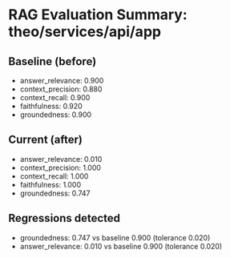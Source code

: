 # RAG Evaluation Summary: theo/services/api/app

## Baseline (before)
- answer_relevance: 0.900
- context_precision: 0.880
- context_recall: 0.900
- faithfulness: 0.920
- groundedness: 0.900

## Current (after)
- answer_relevance: 0.010
- context_precision: 1.000
- context_recall: 1.000
- faithfulness: 1.000
- groundedness: 0.747

## Regressions detected
- groundedness: 0.747 vs baseline 0.900 (tolerance 0.020)
- answer_relevance: 0.010 vs baseline 0.900 (tolerance 0.020)